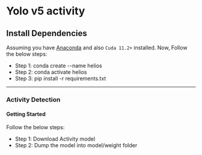 # Yolo v5 activity



## Install Dependencies
Assuming you have <a href="https://docs.anaconda.com/anaconda/install/">Anaconda</a> and also `Cuda 11.2+` installed.
Now, Follow the below steps:

- Step 1: conda create --name helios
- Step 2: conda activate helios
- Step 3: pip install -r requirements.txt 

--------------------------------------------------------------------------

###  Activity Detection

#### Getting Started
Follow the below steps:

- Step 1: Download Activity model 
- Step 2: Dump the model into model/weight folder



